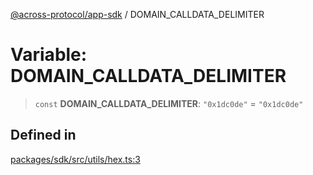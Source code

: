 [@across-protocol/app-sdk](../README.md) / DOMAIN_CALLDATA_DELIMITER

# Variable: DOMAIN_CALLDATA_DELIMITER

> `const` **DOMAIN_CALLDATA_DELIMITER**: `"0x1dc0de"` = `"0x1dc0de"`

## Defined in

[packages/sdk/src/utils/hex.ts:3](https://github.com/across-protocol/toolkit/blob/fa61c35c7597804e093096de254dbc326f096003/packages/sdk/src/utils/hex.ts#L3)
